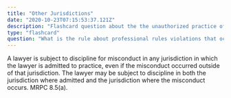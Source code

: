 ```yaml
---
title: "Other Jurisdictions"
date: "2020-10-23T07:15:53:37.121Z"
description: "Flashcard question about the the unauthorized practice of law."
type: "flashcard"
question: "What is the rule about professional rules violations that occur outside of their main jurisdiction?"
---
```


A lawyer is subject to discipline for misconduct in any jurisdiction in which the lawyer is admitted to practice, even if the misconduct occurred outside of that jurisdiction. The lawyer may be subject to discipline in both the jurisdiction where admitted and the jurisdiction where the misconduct occurs. MRPC 8.5(a).